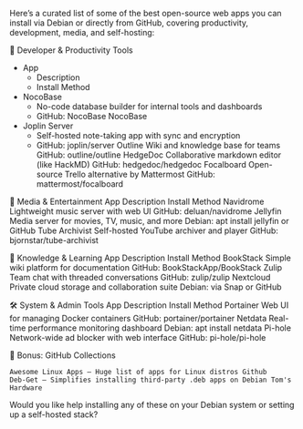 

Here’s a curated list of some of the best open-source web apps you can install via Debian or directly from GitHub, covering productivity, development, media, and self-hosting:

🧰 Developer & Productivity Tools
- App
	- Description
	- Install Method
- NocoBase
	- No-code database builder for internal tools and dashboards
	- GitHub: NocoBase NocoBase
- Joplin Server
	- Self-hosted note-taking app with sync and encryption
	- GitHub: joplin/server
Outline
	Wiki and knowledge base for teams
	GitHub: outline/outline
HedgeDoc
	Collaborative markdown editor (like HackMD)
	GitHub: hedgedoc/hedgedoc
Focalboard
	Open-source Trello alternative by Mattermost
	GitHub: mattermost/focalboard

🎵 Media & Entertainment
App
	Description
	Install Method
Navidrome
	Lightweight music server with web UI
	GitHub: deluan/navidrome
Jellyfin
	Media server for movies, TV, music, and more
	Debian: apt install jellyfin or GitHub
Tube Archivist
	Self-hosted YouTube archiver and player
	GitHub: bjornstar/tube-archivist

🧠 Knowledge & Learning
App
	Description
	Install Method
BookStack
	Simple wiki platform for documentation
	GitHub: BookStackApp/BookStack
Zulip
	Team chat with threaded conversations
	GitHub: zulip/zulip
Nextcloud
	Private cloud storage and collaboration suite
	Debian: via Snap or GitHub

🛠️ System & Admin Tools
App
	Description
	Install Method
Portainer
	Web UI for managing Docker containers
	GitHub: portainer/portainer
Netdata
	Real-time performance monitoring dashboard
	Debian: apt install netdata
Pi-hole
	Network-wide ad blocker with web interface
	GitHub: pi-hole/pi-hole

🚀 Bonus: GitHub Collections

    Awesome Linux Apps — Huge list of apps for Linux distros Github
    Deb-Get — Simplifies installing third-party .deb apps on Debian Tom's Hardware


Would you like help installing any of these on your Debian system or setting up a self-hosted stack?

